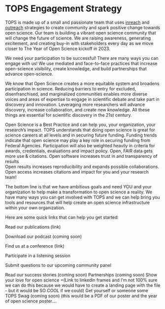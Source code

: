 # TOPS Engagement Strategy
TOPS is made up of a small and passionate team that uses [inreach](./docs/Area1_Engagement/inreach.md) and [outreach](./docs/Area1_Engagement/outreach.md) strategies to create community and spark positive change towards open science. Our team is building a vibrant open science community that will change the future of science. We are raising awareness, generating excitement, and creating buy-in with stakeholders every day as we move closer to The Year of Open Science kickoff in 2023. 

We need your participation to be successful! There are many ways you can engage with us! We use mediated and face-to-face practices that increase open-science visibility, create knowledge, and build partnerships that advance open-science. 

We know that Open Science creates a more equitable system and broadens participation in science. Reducing barriers to entry for excluded, disenfranchised, and marginalized communities enables more diverse voices and areas of expertise to engage in scientific debate and take part in discovery and innovation. Leveraging more researchers will advance discovery, increase collaboration, and create new knowledge. All these things are essential for scientific discovery in the 21st century. 

Open Science is a Best Practice and can help you, your organization, your research’s impact. TOPS understands that doing open science is great for science careers at all levels and in securing future funding. Funding trends indicate that open science may play a key role in securing funding from Federal Agencies. Participation will also be weighted heavily in criteria for awards, credentials, evaluations and impact policy.
Open, FAIR data gets more use & citations. 
Open software increases trust in and transparency of results  
Open results increases reproducibility and expands possible collaborations. 
Open access increases citations and impact for you and your research team! 

The bottom line is that we have ambitious goals and need YOU and your organization to help make a transformation to open science a reality. We have many ways you can get involved with TOPS and we can help bring you tools and resources that will help create an open science infrastructure within your own organization. 

Here are some quick links that can help you get started:   

Read our publications (link) 

Download our podcast (coming soon) 

Find us at a conference (link)  

Participate in a listening session 

Submit questions to our upcoming community panel 

Read our success stories (coming  soon) 
Partnerships (coming soon) 
Show your love for open science =(Link to linkedin frames and I’m not 100% sure we can do this because we would have to create a landing page with the file - but it would be SO COOL if we could) 
Get yourself or someone some TOPS Swag (coming soon) (this would be a PDF of our poster and the year of open science poster…. 
